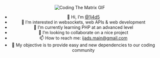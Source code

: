 <div style="text-align: center;">



![Coding The Matrix GIF](https://media3.giphy.com/media/10zxDv7Hv5RF9C/giphy.gif?cid=ecf05e47z69bx014x0mw2w9kf2dwz9lhi5chw1aslalwdrg8&amp;ep=v1_gifs_search&amp;rid=giphy.gif&amp;ct=g)

- 👋 Hi, I’m [@1j4d5](https://github.com/1j4d5)
- 👀 I’m interested in websockets, web APIs & web development
- 🌱 I’m currently learning PHP at an advanced level
- 💞️ I’m looking to collaborate on a nice project
- 📫 How to reach me: [ijads.main@gmail.com](mailto:ijads.main@gmail.com)
- 🔑 My objective is to provide easy and new dependencies to our coding community

</div>
